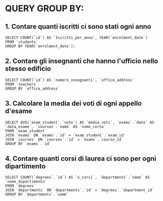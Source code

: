 # QUERY GROUP BY:

## 1. Contare quanti iscritti ci sono stati ogni anno
```
SELECT COUNT(`id`) AS `Iscritti_per_anno`, YEAR(`enrolment_date`)
FROM `students`
GROUP BY YEAR(`enrolment_date`);
```

## 2. Contare gli insegnanti che hanno l'ufficio nello stesso edificio
```
SELECT COUNT(`id`) AS `numero_insegnanti`, `office_address`
FROM `teachers`
GROUP BY `office_address`
```

## 3. Calcolare la media dei voti di ogni appello d'esame
```
SELECT AVG(`exam_student`.`vote`) AS `media_voti`, `exams`.`date` AS `data_esame`, `courses`.`name` AS `nome_corso`
FROM `exam_student`
JOIN `exams` ON `exams`.`id` = `exam_student`.`exam_id`
JOIN `courses` ON `courses`.`id` = `exams`.`course_id`
GROUP BY `exams`.`id`
```

## 4. Contare quanti corsi di laurea ci sono per ogni dipartimento
```
SELECT COUNT(`degrees`.`id`) AS `n_corsi`, `departments`.`name` AS `nome_dipartimento` 
FROM `degrees`
JOIN `departments` ON `departments`.`id` = `degrees`.`department_id`
GROUP BY `departments`.`name`
```
